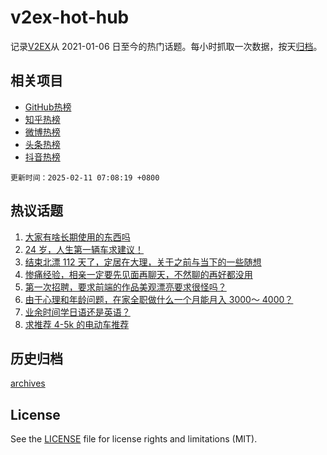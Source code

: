 # v2ex-hot-hub

 记录[V2EX](https://www.v2ex.com/)从 2021-01-06 日至今的热门话题。每小时抓取一次数据，按天[归档](archives)。
 
 ## 相关项目

- [GitHub热榜](https://github.com/snaildev/github-hot-hub)
- [知乎热榜](https://github.com/snaildev/zhihu-hot-hub)
- [微博热榜](https://github.com/snaildev/weibo-hot-hub)
- [头条热榜](https://github.com/snaildev/toutiao-hot-hub)
- [抖音热榜](https://github.com/snaildev/douyin-hot-hub)


 `更新时间：2025-02-11 07:08:19 +0800`

## 热议话题

1. [大家有啥长期使用的东西吗](https://www.v2ex.com/t/1110198)
1. [24 岁，人生第一辆车求建议！](https://www.v2ex.com/t/1110236)
1. [结束北漂 112 天了，定居在大理，关于之前与当下的一些随想](https://www.v2ex.com/t/1110274)
1. [惨痛经验，相亲一定要先见面再聊天，不然聊的再好都没用](https://www.v2ex.com/t/1110329)
1. [第一次招聘，要求前端的作品美观漂亮要求很怪吗？](https://www.v2ex.com/t/1110318)
1. [由于心理和年龄问题，在家全职做什么一个月能月入 3000～ 4000？](https://www.v2ex.com/t/1110347)
1. [业余时间学日语还是英语？](https://www.v2ex.com/t/1110189)
1. [求推荐 4-5k 的电动车推荐](https://www.v2ex.com/t/1110208)

## 历史归档

[archives](archives)

## License

See the [LICENSE](LICENSE) file for license rights and limitations (MIT).
